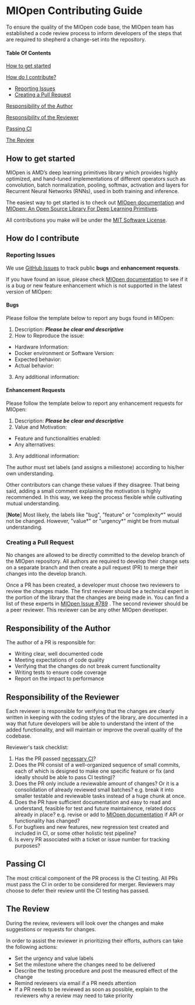 # MIOpen Contributing Guide
To ensure the quality of the MIOpen code base, the MIOpen team has 
established a code review process to inform developers of the steps 
that are required to shepherd a change-set into the repository.

#### Table Of Contents

[How to get started](#How-to-get-started)

[How do I contribute?](#how-do-i-contribute)
  * [Reporting Issues](#reporting-issues)
  * [Creating a Pull Request](#Creating-a-Pull-Request)

[Responsibility of the Author](#Responsibility-of-the-Author)

[Responsibility of the Reviewer](#Responsibility-of-the-Reviewer)

[Passing CI](#Passing-CI)

[The Review](#the-review)
## How to get started
MIOpen is AMD’s deep learning primitives library which
provides highly optimized, and hand-tuned implementations of
different operators such as convolution, batch normalization,
pooling, softmax, activation and layers for Recurrent Neural
Networks (RNNs), used in both training and inference.

The easiest way to get started is to check out [MIOpen documentation](https://rocm.docs.amd.com/projects/MIOpen/en/latest/) and [MIOpen: An Open Source Library For Deep Learning Primitives](https://arxiv.org/pdf/1910.00078.pdf).

All contributions you make will be under the [MIT Software License](LICENSE.txt). 
## How do I contribute
### Reporting Issues
We use [GitHub Issues](https://github.com/ROCmSoftwarePlatform/MIOpen/issues) to track public **bugs** and **enhancement requests**.

If you have found an issue, please check [MIOpen documentation](https://rocm.docs.amd.com/projects/MIOpen/en/latest/) to see if it is a bug or new feature enhancement which is not supported in the latest version of MIOpen:

#### Bugs
Please follow the template below to report any bugs found in MIOpen:

1. Description: ***Please be clear and descriptive***
2. How to Reproduce the issue:
* Hardware Information:
* Docker environment or Software Version:
* Expected behavior:
* Actual behavior:
3. Any additional information:

#### Enhancement Requests
Please follow the template below to report any enhancement requests for MIOpen:

1. Description: ***Please be clear and descriptive***
2. Value and Motivation:
* Feature and functionalities enabled:
* Any alternatives:
3. Any additional information:

The author must set labels (and assigns a miliestone) according to his/her own understanding.

Other contributors can change these values if they disagree. That being said, 
adding a small comment explaining the motivation is highly recommended. 
In this way, we keep the process flexible while cultivating mutual understanding.

[**Note**] Most likely, the labels like "bug", "feature" or "complexity*" 
would not be changed. However, "value*" or "urgency*" might be from mutual 
understanding.
### Creating a Pull Request
No changes are allowed to be directly committed to the develop 
branch of the MIOpen repository. All authors are required to 
develop their change sets on a separate branch and then create 
a pull request (PR) to merge their changes into the develop branch.

Once a PR has been created, a developer must choose two reviewers 
to review the changes made. The first reviewer should be a 
technical expert in the portion of the library that the changes 
are being made in. You can find a list of these experts in 
[MIOpen Issue #789](https://github.com/ROCmSoftwarePlatform/MIOpen/issues/789)
. The second reviewer should be a peer reviewer. This reviewer 
can be any other MIOpen developer.

## Responsibility of the Author
The author of a PR is responsible for:
 * Writing clear, well documented code
 * Meeting expectations of code quality
 * Verifying that the changes do not break current functionality
 * Writing tests to ensure code coverage
 * Report on the impact to performance

## Responsibility of the Reviewer
Each reviewer is responsible for verifying that the changes are 
clearly written in keeping with the coding styles of the library, 
are documented in a way that future developers will be able to 
understand the intent of the added functionality, and will 
maintain or improve the overall quality of the codebase.

Reviewer's task checklist:
1. Has the PR passed [necessary CI](https://github.com/ROCmSoftwarePlatform/MIOpen/pull/932#discussion_r634835432)?
2. Does the PR consist of a well-organized sequence of small commits, 
each of which is designed to make one specific feature or fix 
(and ideally should be able to pass CI testing)?
3. Does the PR only include a reviewable amount of changes? Or it is a 
consolidation of already reviewed small batches? e.g. break it into smaller 
testable and reviewable tasks instead of a huge chunk at once.
4. Does the PR have sufficient documentation and easy to read and understand, 
feasible for test and future maintainence, related docs already in place? 
e.g. revise or add to 
[MIOpen documentation](https://rocm.docs.amd.com/projects/MIOpen/en/latest/) 
if API or functionality has changed?
5. For bugfixes and new features, new regression test created and included in CI,
 or some other holistic test pipeline?
6. Is every PR associated with a ticket or issue number for tracking purposes?

## Passing CI
The most critical component of the PR process is the CI testing. 
All PRs must pass the CI in order to be considered for merger. 
Reviewers may choose to defer their review until the CI testing 
has passed. 

## The Review
During the review, reviewers will look over the changes and make 
suggestions or requests for changes.

In order to assist the reviewer in prioritizing their efforts, 
authors can take the following actions:

* Set the urgency and value labels
* Set the milestone where the changes need to be delivered
* Describe the testing procedure and post the measured effect of 
  the change
* Remind reviewers via email if a PR needs attention
* If a PR needs to be reviewed as soon as possible, explain to 
  the reviewers why a review may need to take priority
